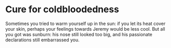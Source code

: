 Cure for coldbloodedness
========================Sometimes you tried to warm yourself up in the sun: if you let its heat cover your skin, perhaps your feelings towards Jeremy would be less cool. But all you got was sunburn: his nose still looked too big, and his passionate declarations still embarrassed you.